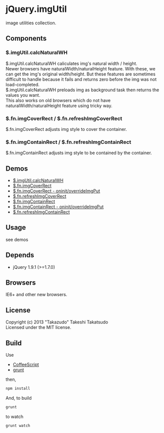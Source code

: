 # jQuery.imgUtil

image utilities collection.

## Components

### $.imgUtil.calcNaturalWH

$.imgUtil.calcNaturalWH caliculates img's natural width / height.  
Newer browsers have naturalWidth/naturalHeight feature. With these, we can get the img's original width/height. But these features are sometimes difficult to handle because it fails and returns zero before the img was not load-completed.  
$.imgUtil.calcNaturalWH preloads img as background task then returns the values you want.  
This also works on old browsers which do not have naturalWidth/naturalHeight feature using tricky way.

### $.fn.imgCoverRect / $.fn.refreshImgCoverRect

$.fn.imgCoverRect adjusts img style to cover the container.

### $.fn.imgContainRect / $.fn.refreshImgContainRect

$.fn.imgContainRect adjusts img style to be contained by the container.

## Demos

* [$.imgUtil.calcNaturalWH](http://takazudo.github.io/jQuery.imgUtil/demos/calcNaturalWH/)
* [$.fn.imgCoverRect](http://takazudo.github.io/jQuery.imgUtil/demos/imgCoverRect/)
* [$.fn.imgCoverRect - oninit/overrideImgPut](http://takazudo.github.io/jQuery.imgUtil/demos/imgCoverRect_oninit/)
* [$.fn.refreshImgCoverRect](http://takazudo.github.io/jQuery.imgUtil/demos/imgCoverRect_refresh/)
* [$.fn.imgContainRect](http://takazudo.github.io/jQuery.imgUtil/demos/imgContainRect/)
* [$.fn.imgContainRect - oninit/overrideImgPut](http://takazudo.github.io/jQuery.imgUtil/demos/imgContainRect_oninit/)
* [$.fn.refreshImgContainRect](http://takazudo.github.io/jQuery.imgUtil/demos/imgContainRect_refresh/)

## Usage

see demos

## Depends

* jQuery 1.9.1 (>=1.7.0)

## Browsers

IE6+ and other new browsers.  

## License

Copyright (c) 2013 "Takazudo" Takeshi Takatsudo  
Licensed under the MIT license.

## Build

Use

 * [CoffeeScript][coffeescript]
 * [grunt][grunt]

then,

```bash
npm install
```
And, to build

```bash
grunt
```

to watch

```bash
grunt watch
```

[coffeescript]: http://coffeescript.org "CoffeeScript"
[grunt]: http://gruntjs.com "grunt"
